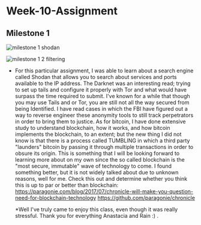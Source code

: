 # Week-10-Assignment

## Milestone 1

![milestone 1 shodan](https://user-images.githubusercontent.com/36518965/41496434-164dddd2-70f5-11e8-8799-5729497ef590.jpg)

![milestone 1 2 filtering](https://user-images.githubusercontent.com/36518965/41496435-166a72d0-70f5-11e8-8099-cffec4cf52e6.jpg)

* For this particular assignment, I was able to learn about a search engine called Shodan that allows you to search about services 
  and ports available to the IP address. The Darknet was an interesting read; trying to set up tails and configure it properly with
  Tor and what would have surpass the time required to submit. I've known for a while that though you may use Tails and or Tor, you 
  are still not all the way secured from being Identified. I have read cases in which the FBI have figured out a way to reverse 
  engineer these anonymity tools to still track perpetrators in order to bring them to justice. As for bitcoin, I have done extensive 
  study to understand blockchain, how it works, and how bitcoin implements the blockchain, to an extent; but the new thing I did not
  know is that there is a process called TUMBLING in which a third party "launders" bitcoin by passing it through multiple transactions
  in order to obsure its origin. This is something that I will be looking forward to learning more about on my own since the so called 
  blockchain is the "most secure, immutable" wave of technology to come. I found something better, but it is not widely talked about 
  due to unknown reasons, well for me. Check this out and determine whether you think this is up to par or better than blockchain:
  https://paragonie.com/blog/2017/07/chronicle-will-make-you-question-need-for-blockchain-technology
  https://github.com/paragonie/chronicle
  
  *Well I've truly came to enjoy this class, even though it was really stressful. Thank you for everything Anastacia and Rain :) . 
